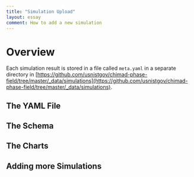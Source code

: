 ```yaml
---
title: "Simulation Upload"
layout: essay
comment: How to add a new simulation
---
```


# Overview

Each simulation result is stored in a file called `meta.yaml` in a
separate directory in
[https://github.com/usnistgov/chimad-phase-field/tree/master/_data/simulations](https://github.com/usnistgov/chimad-phase-field/tree/master/_data/simulations).

## The YAML File

## The Schema

## The Charts

## Adding more Simulations
